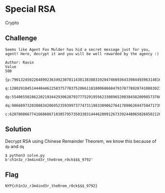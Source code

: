 # Special RSA
Crypto

## Challenge 

	Seems like Agent Fox Mulder has hid a secret message just for you, agent! Here, decrypt it and you will be well rewarded by the agency :) 

	Author: Ravin
	Value
	500

	{p:7901324502264899236349230781143813838831920474669364339844939631481665770635584819958931021644265960578585153616742963330195946431321644921572803658406281,

	q:12802918451444044622583757703752066118180068668479378778928741088302355425977192996799623998720429594346778865275391307730988819243843851683079000293815051,

	dp:5540655028622021934429306287937775291955623308965208384582009857376053583575510784169616065113641391169613969813652523507421157045377898542386933198269451,

	dq:9066897320308834206952359399737747311983309062764178906269475847173966073567988170415839954996322314157438770225952491560052871464136163421892050057498651,

	c:62078086677416686867183857957350338314446280912673392448065026850212685326551183962056495964579782325302082054393933682265772802750887293602432512967994805549965020916953644635965916607925335639027579187435180607475963322465417758959002385451863122106487834784688029167720175128082066670945625067803812970871}


## Solution


Decrypt RSA using Chinese Remainder Theorem, we know this because of `dp` and `dq`

	$ python3 solve.py 
	b'ch1n3z_r3m4ind3r_the0rem_r0ck$$$_9792'


## Flag

	NYP{ch1n3z_r3m4ind3r_the0rem_r0ck$$$_9792}

